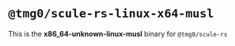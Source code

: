 # `@tmg0/scule-rs-linux-x64-musl`

This is the **x86_64-unknown-linux-musl** binary for `@tmg0/scule-rs`
